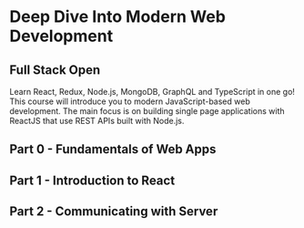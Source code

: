 # Deep Dive Into Modern Web Development
## Full Stack Open

Learn React, Redux, Node.js, MongoDB, GraphQL and TypeScript in one go! This course will introduce you to modern JavaScript-based web development. The main focus is on building single page applications with ReactJS that use REST APIs built with Node.js.

## Part 0 - Fundamentals of Web Apps
## Part 1 - Introduction to React
## Part 2 - Communicating with Server
